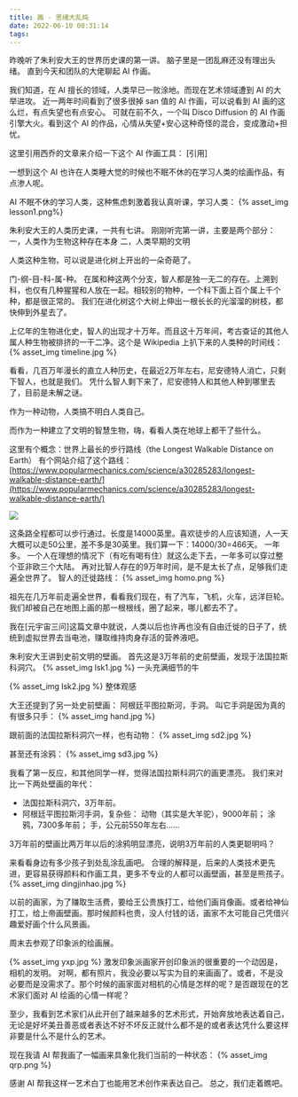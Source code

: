 ```yaml
---
title: 画 - 思绪大乱炖
date: 2022-06-10 00:31:14
tags:
---
```

昨晚听了朱利安大王的世界历史课的第一讲。
脑子里是一团乱麻还没有理出头绪。
直到今天和团队的大佬聊起 AI 作画。

我们知道，在 AI 擅长的领域，人类早已一败涂地。而现在艺术领域遭到 AI 的大举进攻。
近一两年时间看到了很多很掉 san 值的 AI 作画，可以说看到 AI 画的这么烂，有点失望也有点安心。
可就在前不久，一个叫 Disco Diffusion 的 AI 作画引擎大火。看到这个 AI 的作品，心情从失望+安心这种奇怪的混合，变成激动+担忧。

这里引用西乔的文章来介绍一下这个 AI 作画工具：
[引用]

一想到这个 AI 也许在人类睡大觉的时候也不眠不休的在学习人类的绘画作品，有点渗人呢。

AI 不眠不休的学习人类，这种焦虑刺激着我认真听课，学习人类：
{% asset_img lesson1.png%}

朱利安大王的人类历史课，一共有七讲。
刚刚听完第一讲，主要是两个部分：
一，人类作为生物这种存在本身
二，人类早期的文明

人类这种生物，可以说是进化树上开出的一朵奇葩了。

门-纲-目-科-属-种。
在属和种这两个分支，智人都是独一无二的存在。上溯到科，也仅有几种猩猩和人放在一起。相较别的物种，一个科下面上百个属上千个种，都是很正常的。
我们在进化树这个大树上伸出一根长长的光溜溜的树枝，都快伸到外星去了。

上亿年的生物进化史，智人的出现才十万年。而且这十万年间，考古查证的其他人属人种生物被排挤的一干二净。这个是 Wikipedia 上扒下来的人类种的时间线：
{% asset_img timeline.jpg %}

看看，几百万年漫长的直立人种历史，在最近2万年左右，尼安德特人消亡，只剩下智人，也就是我们。
凭什么智人剩下来了，尼安德特人和其他人种到哪里去了，目前是未解之谜。

作为一种动物，人类搞不明白人类自己。

而作为一种建立了文明的智慧生物，嗨，看看人类在地球上都干了些什么。

这里有个概念：世界上最长的步行路线（the Longest Walkable Distance on Earth）
有个网站介绍了这个路线：
[https://www.popularmechanics.com/science/a30285283/longest-walkable-distance-earth/](https://www.popularmechanics.com/science/a30285283/longest-walkable-distance-earth/)

![](road.png)

这条路全程都可以步行通过。长度是14000英里。喜欢徒步的人应该知道，人一天大概可以走50公里，差不多是30英里。我们算一下：14000/30=466天。
一年多。
一个人在理想的情况下（有吃有喝有住）就这么走下去，一年多可以穿过整个亚非欧三个大陆。
再对比智人存在的9万年时间，是不是太长了点，足够我们走遍全世界了。
智人的迁徙路线：
{% asset_img homo.png %}

祖先在几万年前走遍全世界，看看我们现在，有了汽车，飞机，火车，远洋巨轮。我们却被自己在地图上画的那一根根线，圈了起来，哪儿都去不了。

我在[元宇宙三问]这篇文章中就说，人类以后也许再也没有自由迁徙的日子了，统统到虚拟世界去当电池，赚取维持肉身存活的营养液吧。

朱利安大王讲到史前文明的壁画。
首先这是3万年前的史前壁画，发现于法国拉斯科洞穴。
{% asset_img lsk1.jpg %}
一头充满细节的牛

{% asset_img lsk2.jpg %}
整体观感

大王还提到了另一处史前壁画：
阿根廷平图拉斯河，手洞。
叫它手洞是因为真的有很多只手：
{% asset_img hand.jpg %}

跟前面的法国拉斯科洞穴一样，也有动物：
{% asset_img sd2.jpg %}

甚至还有涂鸦：
{% asset_img sd3.jpg %}

我看了第一反应，和其他同学一样，觉得法国拉斯科洞穴的画更漂亮。
我们来对比一下两处壁画的年代：
- 法国拉斯科洞穴，3万年前。
- 阿根廷平图拉斯河手洞，复杂些：
动物（其实是大羊驼），9000年前；
涂鸦，7300多年前；
手，公元前550年左右……

3万年前的壁画比两万年以后的涂鸦明显漂亮，说明3万年前的人类更聪明吗？

来看看身边有多少孩子到处乱涂乱画吧。
合理的解释是，后来的人类技术更先进，更容易获得颜料和作画工具，更多不专业的人都可以画壁画，甚至是熊孩子。
{% asset_img dingjinhao.jpg %}

以前的画家，为了赚取生活费，要给王公贵族打工，给他们画肖像画。或者给神仙打工，给上帝画壁画。那时候颜料也贵，没人付钱的话，画家不太可能自己凭借兴趣爱好画个什么风景画。

周末去参观了印象派的绘画展。

{% asset_img yxp.jpg %}
激发印象派画家开创印象派的很重要的一个动因是，相机的发明。
对啊，都有照片，我没必要以写实为目的来画画了。或者，不是没必要而是没需求了。那个时候的画家面对相机的心情是怎样的呢？是否跟现在的艺术家们面对 AI 绘画的心情一样呢？

至少，我看到艺术家们从此开创了越来越多的艺术形式，开始奔放地表达着自己，无论是好坏美丑善恶或者表达不好不坏反正就什么都不是的或者表达凭什么要这样非要是什么不是什么的艺术。

现在我请 AI 帮我画了一幅画来具象化我们当前的一种状态：
{% asset_img qrp.png %}

感谢 AI 帮我这样一艺术白丁也能用艺术创作来表达自己。
总之，我们走着瞧吧。